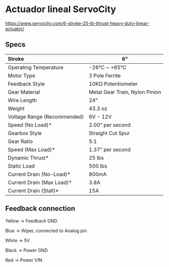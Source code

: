 # Actuador lineal ServoCity
https://www.servocity.com/6-stroke-25-lb-thrust-heavy-duty-linear-actuator/



## Specs

| Stroke                      | 6"                             |
| :-------------------------- | ------------------------------ |
| Operating Temperature       | -26°C ~ +65°C                  |
| Motor Type                  | 3 Pole Ferrite                 |
| Feedback Style              | 10KΩ Potentiometer             |
| Gear Material               | Metal Gear Train, Nylon Pinion |
| Wire Length                 | 24"                            |
| Weight                      | 43.3 oz                        |
| Voltage Range (Recommended) | 6V - 12V                       |
| Speed (No Load)*            | 2.00” per second               |
| Gearbox Style               | Straight Cut Spur              |
| Gear Ratio                  | 5:1                            |
| Speed (Max Load)*           | 1.37” per second            |
| Dynamic Thrust*             | 25 lbs                     |
| Static Load                 | 500 lbs                    |
| Current Drain (No-Load)*  | 800mA |
| Current Drain (Max Load)* | 3.8A  |
| Current Drain (Stall)*    | 15A   |



## Feedback connection

Yellow -> Feedback GND 

Blue ->  Wiper, connected to Analog pin

White -> 5V

Black -> Power GND

Red -> Power VIN

